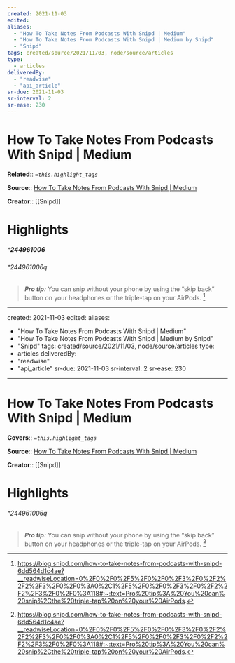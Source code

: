 ```yaml
---
created: 2021-11-03
edited:
aliases:
  - "How To Take Notes From Podcasts With Snipd | Medium"
  - "How To Take Notes From Podcasts With Snipd | Medium by Snipd"
  - "Snipd"
tags: created/source/2021/11/03, node/source/articles
type: 
  - articles
deliveredBy: 
  - "readwise"
  - "api_article"
sr-due: 2021-11-03
sr-interval: 2
sr-ease: 230
---
```

# How To Take Notes From Podcasts With Snipd | Medium

**Related**:: 
*`=this.highlight_tags`*

**Source**:: [How To Take Notes From Podcasts With Snipd | Medium](https://blog.snipd.com/how-to-take-notes-from-podcasts-with-snipd-6dd564d1c4ae)

**Creator**:: [[Snipd]]

# Highlights
##### ^244961006

  


###### ^244961006q

> ***Pro tip:*** You can snip without your phone by using the “skip back” button on your headphones or the triple-tap on your AirPods. 
  [^244961006]

[^244961006]: https://blog.snipd.com/how-to-take-notes-from-podcasts-with-snipd-6dd564d1c4ae?__readwiseLocation=0%2F0%2F0%2F5%2F0%2F0%2F3%2F0%2F2%2F2%2F3%2F0%2F0%3A0%2C1%2F5%2F0%2F0%2F3%2F0%2F2%2F2%2F3%2F0%2F0%3A118#:~:text=Pro%20tip%3A%20You%20can%20snip%2Cthe%20triple-tap%20on%20your%20AirPods.

---
created: 2021-11-03
edited:
aliases:
  - "How To Take Notes From Podcasts With Snipd | Medium"
  - "How To Take Notes From Podcasts With Snipd | Medium by Snipd"
  - "Snipd"
tags: created/source/2021/11/03, node/source/articles
type: 
  - articles
deliveredBy: 
  - "readwise"
  - "api_article"
sr-due: 2021-11-03
sr-interval: 2
sr-ease: 230
---
# How To Take Notes From Podcasts With Snipd | Medium

**Covers**:: 
*`=this.highlight_tags`*

**Source**:: [How To Take Notes From Podcasts With Snipd | Medium](https://blog.snipd.com/how-to-take-notes-from-podcasts-with-snipd-6dd564d1c4ae)

**Creator**:: [[Snipd]]

# Highlights



###### ^244961006q

> ***Pro tip:*** You can snip without your phone by using the “skip back” button on your headphones or the triple-tap on your AirPods. 
  [^244961006]

[^244961006]: https://blog.snipd.com/how-to-take-notes-from-podcasts-with-snipd-6dd564d1c4ae?__readwiseLocation=0%2F0%2F0%2F5%2F0%2F0%2F3%2F0%2F2%2F2%2F3%2F0%2F0%3A0%2C1%2F5%2F0%2F0%2F3%2F0%2F2%2F2%2F3%2F0%2F0%3A118#:~:text=Pro%20tip%3A%20You%20can%20snip%2Cthe%20triple-tap%20on%20your%20AirPods.

